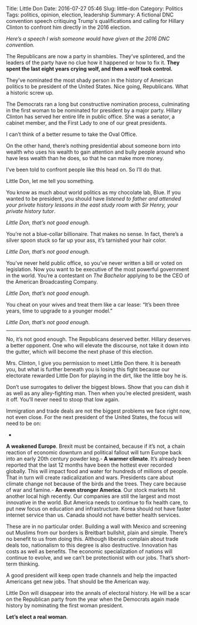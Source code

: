Title: Little Don
Date: 2016-07-27 05:46
Slug: little-don
Category: Politics
Tags: politics, opinion, election, leadership
Summary: A fictional DNC convention speech critiquing Trump's qualifications and calling for Hillary Clinton to confront him directly in the 2016 election.

*Here’s a speech I wish someone would have given at the 2016 DNC convention.*

The Republicans are now a party in shambles. They’ve splintered, and the leaders of the party have no clue how it happened or how to fix it. **They spent the last eight years crying wolf, and then a wolf took control.**

They’ve nominated the most shady person in the history of American politics to be president of the United States. Nice going, Republicans. What a historic screw up.

The Democrats ran a long but constructive nomination process, culminating in the first woman to be nominated for president by a major party. Hillary Clinton has served her entire life in public office. She was a senator, a cabinet member, and the First Lady to one of our great presidents.

I can’t think of a better resume to take the Oval Office.

On the other hand, there’s nothing presidential about someone born into wealth who uses his wealth to gain attention and bully people around who have less wealth than he does, so that he can make more money.

I’ve been told to confront people like this head on. So I’ll do that.

Little Don, let me tell you something.

You know as much about world politics as my chocolate lab, Blue. If you wanted to be president, you should have  *listened to father and attended your private history lessons in the east study room with Sir Henry, your private history tutor*.

*Little Don, that’s not good enough.*

You’re not a blue-collar billionaire. That makes no sense. In fact, there’s a silver spoon stuck so far up your ass, it’s tarnished your hair color.

*Little Don, that’s not good enough.*

You’ve never held public office, so you’ve never written a bill or voted on legislation. Now you want to be executive of the most powerful government in the world. You’re a contestant on *The Bachelor* applying to be the CEO of the American Broadcasting Company.

*Little Don, that’s not good enough.*

You cheat on your wives and treat them like a car lease: “It’s been three years, time to upgrade to a younger model.”

*Little Don, that’s not good enough.*

---

No, it’s not good enough. The Republicans deserved better. Hillary deserves a better opponent. One who will elevate the discourse, not take it down into the gutter, which will become the next phase of this election.

Mrs. Clinton, I give you permission to meet Little Don there. It is beneath you, but what is further beneath you is losing this fight because our electorate rewarded Little Don for playing in the dirt, like the little boy he is.

Don’t use surrogates to deliver the biggest blows. Show that you can dish it as well as any alley-fighting man. Then when you’re elected president, wash it off. You’ll never need to stoop that low again.

Immigration and trade deals are not the biggest problems we face right now, not even close. For the next president of the United States, the focus will need to be on:

- 
**A weakened Europe**. Brexit must be contained, because if it’s not, a chain reaction of economic downturn and political fallout will turn Europe back into an early 20th century powder keg.- 
**A warmer climate**. It’s already been reported that the last 12 months have been the hottest ever recorded globally. This will impact food and water for hundreds of millions of people. That in turn will create radicalization and wars. Presidents care about climate change not because of the birds and the trees. They care because of war and famine.- 
**An even stronger America**. Our stock markets hit another local high recently. Our companies are still the largest and most innovative in the world. But America needs to continue to fix health care, to put new focus on education and infrastructure. Korea should not have faster internet service than us. Canada should not have better health services.

These are in no particular order. Building a wall with Mexico and screening out Muslims from our borders is Breitbart bullshit, plain and simple. There’s no benefit to us from doing this. Although liberals complain about trade deals too, nationalism to this degree is also destructive. Innovation has costs as well as benefits. The economic specialization of nations will continue to evolve, and we can’t be protectionist with our jobs. That’s short-term thinking.

A good president will keep open trade channels and help the impacted Americans get new jobs. That should be the American way.

Little Don will disappear into the annals of electoral history. He will be a scar on the Republican party from the year when the Democrats again made history by nominating the first woman president.

**Let’s elect a real woman**.